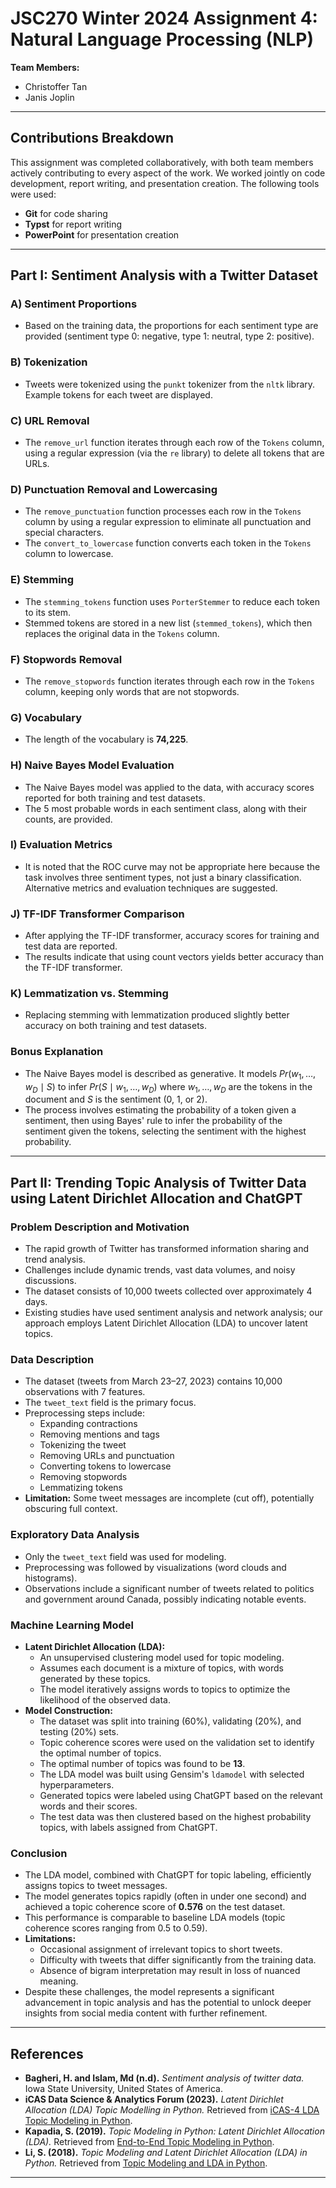 # JSC270 Winter 2024 Assignment 4: Natural Language Processing (NLP)

**Team Members:**  
- Christoffer Tan
- Janis Joplin

---

## Contributions Breakdown

This assignment was completed collaboratively, with both team members actively contributing to every aspect of the work. We worked jointly on code development, report writing, and presentation creation. The following tools were used:
- **Git** for code sharing
- **Typst** for report writing
- **PowerPoint** for presentation creation

---

## Part I: Sentiment Analysis with a Twitter Dataset

### A) Sentiment Proportions  
- Based on the training data, the proportions for each sentiment type are provided (sentiment type 0: negative, type 1: neutral, type 2: positive).

### B) Tokenization  
- Tweets were tokenized using the `punkt` tokenizer from the `nltk` library. Example tokens for each tweet are displayed.

### C) URL Removal  
- The `remove_url` function iterates through each row of the `Tokens` column, using a regular expression (via the `re` library) to delete all tokens that are URLs.

### D) Punctuation Removal and Lowercasing  
- The `remove_punctuation` function processes each row in the `Tokens` column by using a regular expression to eliminate all punctuation and special characters.
- The `convert_to_lowercase` function converts each token in the `Tokens` column to lowercase.

### E) Stemming  
- The `stemming_tokens` function uses `PorterStemmer` to reduce each token to its stem.
- Stemmed tokens are stored in a new list (`stemmed_tokens`), which then replaces the original data in the `Tokens` column.

### F) Stopwords Removal  
- The `remove_stopwords` function iterates through each row in the `Tokens` column, keeping only words that are not stopwords.

### G) Vocabulary  
- The length of the vocabulary is **74,225**.

### H) Naive Bayes Model Evaluation  
- The Naive Bayes model was applied to the data, with accuracy scores reported for both training and test datasets.
- The 5 most probable words in each sentiment class, along with their counts, are provided.

### I) Evaluation Metrics  
- It is noted that the ROC curve may not be appropriate here because the task involves three sentiment types, not just a binary classification. Alternative metrics and evaluation techniques are suggested.

### J) TF-IDF Transformer Comparison  
- After applying the TF-IDF transformer, accuracy scores for training and test data are reported.
- The results indicate that using count vectors yields better accuracy than the TF-IDF transformer.

### K) Lemmatization vs. Stemming  
- Replacing stemming with lemmatization produced slightly better accuracy on both training and test datasets.

### Bonus Explanation  
- The Naive Bayes model is described as generative. It models $Pr(w_1, …, w_D \mid S)$ to infer $Pr(S \mid w_1, …, w_D)$ where $w_1, …, w_D$ are the tokens in the document and $S$ is the sentiment (0, 1, or 2).  
- The process involves estimating the probability of a token given a sentiment, then using Bayes' rule to infer the probability of the sentiment given the tokens, selecting the sentiment with the highest probability.

---

## Part II: Trending Topic Analysis of Twitter Data using Latent Dirichlet Allocation and ChatGPT

### Problem Description and Motivation
- The rapid growth of Twitter has transformed information sharing and trend analysis.
- Challenges include dynamic trends, vast data volumes, and noisy discussions.
- The dataset consists of 10,000 tweets collected over approximately 4 days.
- Existing studies have used sentiment analysis and network analysis; our approach employs Latent Dirichlet Allocation (LDA) to uncover latent topics.

### Data Description
- The dataset (tweets from March 23–27, 2023) contains 10,000 observations with 7 features.
- The `tweet_text` field is the primary focus.
- Preprocessing steps include:
  - Expanding contractions
  - Removing mentions and tags
  - Tokenizing the tweet
  - Removing URLs and punctuation
  - Converting tokens to lowercase
  - Removing stopwords
  - Lemmatizing tokens
- **Limitation:** Some tweet messages are incomplete (cut off), potentially obscuring full context.

### Exploratory Data Analysis
- Only the `tweet_text` field was used for modeling.
- Preprocessing was followed by visualizations (word clouds and histograms).
- Observations include a significant number of tweets related to politics and government around Canada, possibly indicating notable events.

### Machine Learning Model
- **Latent Dirichlet Allocation (LDA):**
  - An unsupervised clustering model used for topic modeling.
  - Assumes each document is a mixture of topics, with words generated by these topics.
  - The model iteratively assigns words to topics to optimize the likelihood of the observed data.
- **Model Construction:**
  - The dataset was split into training (60%), validating (20%), and testing (20%) sets.
  - Topic coherence scores were used on the validation set to identify the optimal number of topics.
  - The optimal number of topics was found to be **13**.
  - The LDA model was built using Gensim's `ldamodel` with selected hyperparameters.
  - Generated topics were labeled using ChatGPT based on the relevant words and their scores.
  - The test data was then clustered based on the highest probability topics, with labels assigned from ChatGPT.

### Conclusion
- The LDA model, combined with ChatGPT for topic labeling, efficiently assigns topics to tweet messages.
- The model generates topics rapidly (often in under one second) and achieved a topic coherence score of **0.576** on the test dataset.
- This performance is comparable to baseline LDA models (topic coherence scores ranging from 0.5 to 0.59).
- **Limitations:**  
  - Occasional assignment of irrelevant topics to short tweets.
  - Difficulty with tweets that differ significantly from the training data.
  - Absence of bigram interpretation may result in loss of nuanced meaning.
- Despite these challenges, the model represents a significant advancement in topic analysis and has the potential to unlock deeper insights from social media content with further refinement.

---

## References

- **Bagheri, H. and Islam, Md (n.d).** *Sentiment analysis of twitter data.* Iowa State University, United States of America.
- **iCAS Data Science & Analytics Forum (2023).** *Latent Dirichlet Allocation (LDA) Topic Modelling in Python.* Retrieved from [iCAS-4 LDA Topic Modeling in Python](https://www.casact.org/sites/default/files/2023-04/iCAS-4_Latent_Dirichlet_Allocation_Topic_Modeling_in_Python.pdf).
- **Kapadia, S. (2019).** *Topic Modeling in Python: Latent Dirichlet Allocation (LDA).* Retrieved from [End-to-End Topic Modeling in Python](https://towardsdatascience.com/end-to-end-topic-modeling-in-python-latent-dirichlet-allocation-lda-35ce4ed6b3e0).
- **Li, S. (2018).** *Topic Modeling and Latent Dirichlet Allocation (LDA) in Python.* Retrieved from [Topic Modeling and LDA in Python](https://towardsdatascience.com/topic-modeling-and-latent-dirichlet-allocation-in-python-9bf156893c24).

---
